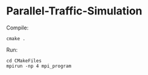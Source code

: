 # Parallel-Traffic-Simulation

Compile: 
```SHELL
cmake . 
```
Run:
```SHELL
cd CMakeFiles
mpirun -np 4 mpi_program
```